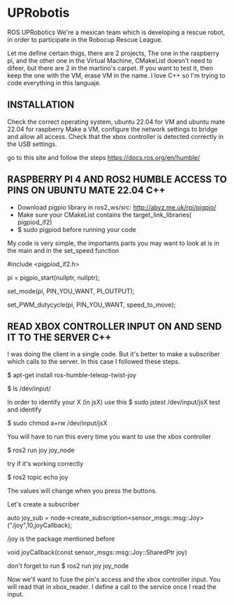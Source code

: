 # UPRobotis
ROS UPRobotics
We're a mexican team which is developing a rescue robot, in order to participate in the Robocup Rescue League. 

Let me define certain thigs, there are 2 projects, The one in the raspberry pi, and the other one in the Virtual Machine, CMakeList doesn't need to difeer, but there are 2 in the martino's carpet. If you want to test it, then keep the one with the VM, erase VM in the name.
I love C++ so I'm trying to code everything in this languaje. 

## INSTALLATION
  Check the correct operating system, ubuntu 22.04 for VM and ubuntu mate 22.04 for raspberry
  Make a VM, configure the network settings to bridge and allow all access. 
  Check that the xbox controller is detected correctly in the USB settings. 
  
  go to this site and follow the steps https://docs.ros.org/en/humble/
 

## RASPBERRY PI 4 AND ROS2 HUMBLE ACCESS TO PINS ON UBUNTU MATE 22.04 C++

- Download pigpio library in ros2_ws/src: http://abyz.me.uk/rpi/pigpio/
- Make sure your CMakeList contains the target_link_libraries(<name> pigpiod_if2) 
- $ sudo pigpiod before running your code

 My code is very simple, the importants parts you may want to look at is in the main and in the set_speed function

  #include <pigpiod_if2.h>
  
  pi = pigpio_start(nullptr, nullptr);
 
  set_mode(pi, PIN_YOU_WANT, PI_OUTPUT);
 
  set_PWM_dutycycle(pi, PIN_YOU_WANT, speed_to_move);

 
 ## READ XBOX CONTROLLER INPUT ON AND SEND IT TO THE SERVER C++
 
 
  I was doing the client in a single code. But it's better to make a subscriber which calls to the server. In this case I followed these steps.
 
 $ apt-get install ros-humble-teleop-twist-joy
 
 $ ls /dev/input/ 
 
 In order to identify your X (in jsX) use this $ sudo jstest /dev/input/jsX test and identify
 
 $ sudo chmod a+rw /dev/input/jsX
 
 You will have to run this every time you want to use the xbox controller
 
 $ ros2 run joy joy_node
 
 try if it's working correctly
 
 $ ros2 topic echo joy
 
 The values will change when you press the buttons.
 
 
 Let's create a subscriber 
 
 auto joy_sub = node->create_subscription<sensor_msgs::msg::Joy>("/joy",10,joyCallback);
 
 /joy is the package mentioned before
 
 void joyCallback(const sensor_msgs::msg::Joy::SharedPtr joy)
 
 don't forget to run $ ros2 run joy joy_node
 
 Now we'll want to fuse the pin's access and the xbox controller input. You will read that in xbox_reader. I define a call to the service once I read the input. 
 
 
 
 
 
